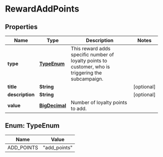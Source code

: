 

# RewardAddPoints

## Properties

Name | Type | Description | Notes
------------ | ------------- | ------------- | -------------
**type** | [**TypeEnum**](#TypeEnum) | This reward adds specific number of loyalty points to customer, who is triggering the subcampaign. | 
**title** | **String** |  |  [optional]
**description** | **String** |  |  [optional]
**value** | [**BigDecimal**](BigDecimal.md) | Number of loyalty points to add. | 



## Enum: TypeEnum

Name | Value
---- | -----
ADD_POINTS | &quot;add_points&quot;



